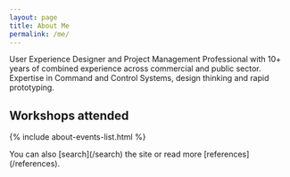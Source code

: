 ```yaml
---
layout: page
title: About Me
permalink: /me/
---
```


User Experience Designer and Project Management Professional with 10+ years of combined experience across commercial and public sector. Expertise in Command and Control Systems, design thinking and rapid prototyping.

## Workshops attended

{% include about-events-list.html %}

<div class="custom-divider"></div>
You can also [search](/search) the site or read more [references](/references).